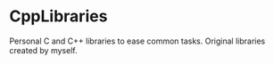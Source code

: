 # CppLibraries
Personal C and C++ libraries to ease common tasks. Original libraries created by myself.
